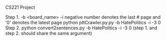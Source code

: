 CS221 Project


Step 1.
   -b <board_name>  -i <start> <end>
                         negative number denotes the last # page and '0' denotes the latest page
  python pttCrawler.py.py -b HatePolitics -i -3 0
Step 2. 
  python convert2sentences.py -b HatePolitics -i -3 0
  (step 1. and step 2. should share the same argument)
